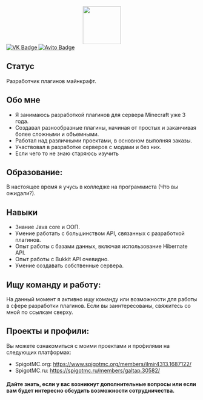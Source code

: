 <div id="header" align="center">
  <img src="https://media.giphy.com/media/M9gbBd9nbDrOTu1Mqx/giphy.gif" width="100"/>
</div>
<div id="badges">
  <a href="https://vk.com/plugincrafting">
    <img src="https://img.shields.io/badge/VK-blue?style=for-the-badge&logo=vk&logoColor=white" alt="VK Badge"/>
  </a>
  <a href="https://www.avito.ru/">
    <img src="https://img.shields.io/badge/Avito-orange?style=for-the-badge&logo=avito&logoColor=white" alt="Avito Badge"/>
  </a>
</div>

Cтатус
----
Разработчик плагинов майнкрафт.

Обо мне
---------
- Я занимаюсь разработкой плагинов для сервера Minecraft уже 3 года.
- Создавал разнообразные плагины, начиная от простых и заканчивая более сложными и объемными.
- Работал над различными проектами, в основном выполняя заказы.
- Участвовал в разработке серверов с модами и без них.
- Если чего то не знаю старяюсь изучить 

Образование:
------
В настоящее время я учусь в колледже на программиста (Что вы ожидали?).

Навыки
-----

- Знание Java core и ООП.
- Умение работать с большинством API, связанных с разработкой плагинов.
- Опыт работы с базами данных, включая использование Hibernate API.
- Опыт работы с Bukkit API очевидно.
- Умение создавать собственные сервера.

Ищу команду и работу:
---
На данный момент я активно ищу команду или возможности для работы в сфере разработки плагинов. Если вы заинтересованы, свяжитесь со мной по ссылкам сверху.

Проекты и профили:
----
Вы можете ознакомиться с моими проектами и профилями на следующих платформах:

- SpigotMC.org: https://www.spigotmc.org/members/ilmir4313.1687122/
- SpigotMC.ru: https://spigotmc.ru/members/galtap.30582/

#### Дайте знать, если у вас возникнут дополнительные вопросы или если вам будет интересно обсудить возможности сотрудничества.

